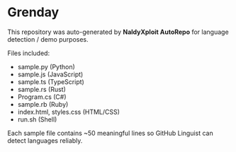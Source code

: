 # Grenday

This repository was auto-generated by **NaldyXploit AutoRepo** for language detection / demo purposes.

Files included:
- sample.py (Python)
- sample.js (JavaScript)
- sample.ts (TypeScript)
- sample.rs (Rust)
- Program.cs (C#)
- sample.rb (Ruby)
- index.html, styles.css (HTML/CSS)
- run.sh (Shell)

Each sample file contains ~50 meaningful lines so GitHub Linguist can detect languages reliably.

